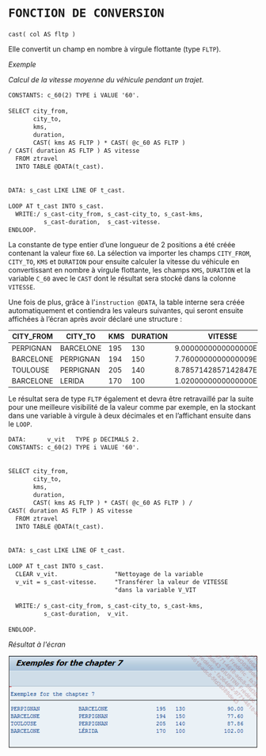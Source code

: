 # **`FONCTION DE CONVERSION`**

```JS
cast( col AS fltp )
```

Elle convertit un champ en nombre à virgule flottante (type `FLTP`).

_Exemple_

_Calcul de la vitesse moyenne du véhicule pendant un trajet._

```JS
CONSTANTS: c_60(2) TYPE i VALUE '60'.

SELECT city_from,
       city_to,
       kms,
       duration,
       CAST( kms AS FLTP ) * CAST( @c_60 AS FLTP )
/ CAST( duration AS FLTP ) AS vitesse
  FROM ztravel
  INTO TABLE @DATA(t_cast).


DATA: s_cast LIKE LINE OF t_cast.

LOOP AT t_cast INTO s_cast.
  WRITE:/ s_cast-city_from, s_cast-city_to, s_cast-kms,
          s_cast-duration,  s_cast-vitesse.
ENDLOOP.
```

La constante de type entier d’une longueur de 2 positions a été créée contenant la valeur fixe `60`. La sélection va importer les champs `CITY_FROM`, `CITY_TO`, `KMS` et `DURATION` pour ensuite calculer la vitesse du véhicule en convertissant en nombre à virgule flottante, les champs `KMS`, `DURATION` et la variable `C_60` avec le `CAST` dont le résultat sera stocké dans la colonne `VITESSE`.

Une fois de plus, grâce à l’`instruction @DATA`, la table interne sera créée automatiquement et contiendra les valeurs suivantes, qui seront ensuite affichées à l’écran après avoir déclaré une structure :

| **CITY_FROM** | **CITY_TO** | **KMS** | **DURATION** | **VITESSE**            |
| ------------- | ----------- | ------- | ------------ | ---------------------- |
| PERPIGNAN     | BARCELONE   | 195     | 130          | 9.0000000000000000E+01 |
| BARCELONE     | PERPIGNAN   | 194     | 150          | 7.7600000000000009E+01 |
| TOULOUSE      | PERPIGNAN   | 205     | 140          | 8.7857142857142847E+01 |
| BARCELONE     | LERIDA      | 170     | 100          | 1.0200000000000000E+02 |

Le résultat sera de type `FLTP` également et devra être retravaillé par la suite pour une meilleure visibilité de la valeur comme par exemple, en la stockant dans une variable à virgule à deux décimales et en l’affichant ensuite dans le `LOOP`.

```JS
DATA:      v_vit   TYPE p DECIMALS 2.
CONSTANTS: c_60(2) TYPE i VALUE '60'.


SELECT city_from,
       city_to,
       kms,
       duration,
       CAST( kms AS FLTP ) * CAST( @c_60 AS FLTP ) /
CAST( duration AS FLTP ) AS vitesse
  FROM ztravel
  INTO TABLE @DATA(t_cast).


DATA: s_cast LIKE LINE OF t_cast.

LOOP AT t_cast INTO s_cast.
  CLEAR v_vit.                "Nettoyage de la variable
  v_vit = s_cast-vitesse.     "Transférer la valeur de VITESSE
                              "dans la variable V_VIT

  WRITE:/ s_cast-city_from, s_cast-city_to, s_cast-kms,
          s_cast-duration,  v_vit.

ENDLOOP.
```

_Résultat à l'écran_

![](../00_Ressources/09_14_01.png)
